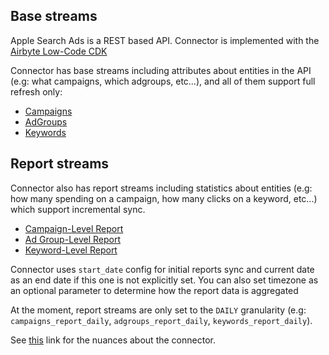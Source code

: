 
## Base streams

Apple Search Ads is a REST based API. Connector is implemented with the [Airbyte Low-Code CDK](https://docs.airbyte.com/connector-development/config-based/low-code-cdk-overview/)

Connector has base streams including attributes about entities in the API (e.g: what campaigns, which adgroups, etc…), and all of them support full refresh only:
* [Campaigns](https://developer.apple.com/documentation/apple_search_ads/get_all_campaigns)
* [AdGroups](https://developer.apple.com/documentation/apple_search_ads/get_all_ad_groups)
* [Keywords](https://developer.apple.com/documentation/apple_search_ads/get_all_targeting_keywords_in_an_ad_group)


## Report streams

Connector also has report streams including statistics about entities (e.g: how many spending on a campaign, how many clicks on a keyword, etc...) which support incremental sync.

* [Campaign-Level Report](https://developer.apple.com/documentation/apple_search_ads/get_campaign-level_reports)
* [Ad Group-Level Report](https://developer.apple.com/documentation/apple_search_ads/get__ad_group-level_reports)
* [Keyword-Level Report](https://developer.apple.com/documentation/apple_search_ads/get_keyword-level_reports)


Connector uses `start_date` config for initial reports sync and current date as an end date if this one is not explicitly set. You can also set timezone as an optional parameter to determine how the report data is aggregated

At the moment, report streams are only set to the `DAILY` granularity (e.g: `campaigns_report_daily`, `adgroups_report_daily`, `keywords_report_daily`).


See [this](https://docs.airbyte.io/integrations/sources/apple-search-ads) link for the nuances about the connector.
